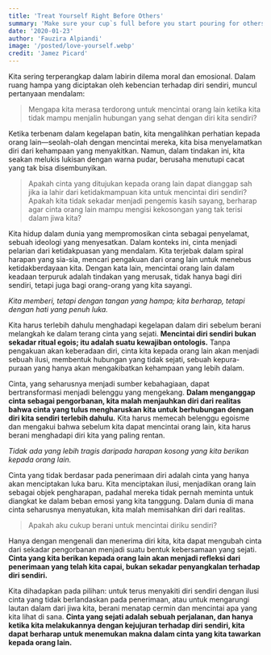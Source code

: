 ```yaml
---
title: 'Treat Yourself Right Before Others'
summary: 'Make sure your cup`s full before you start pouring for others.'
date: '2020-01-23'
author: 'Fauzira Alpiandi'
image: '/posted/love-yourself.webp'
credit: 'Jamez Picard'
---
```


Kita sering terperangkap dalam labirin dilema moral dan emosional. Dalam ruang hampa yang diciptakan oleh kebencian terhadap diri sendiri, muncul pertanyaan mendalam:

> Mengapa kita merasa terdorong untuk mencintai orang lain ketika kita tidak mampu menjalin hubungan yang sehat dengan diri kita sendiri?

Ketika terbenam dalam kegelapan batin, kita mengalihkan perhatian kepada orang lain—seolah-olah dengan mencintai mereka, kita bisa menyelamatkan diri dari kehampaan yang menyakitkan. Namun, dalam tindakan ini, kita seakan melukis lukisan dengan warna pudar, berusaha menutupi cacat yang tak bisa disembunyikan.

> Apakah cinta yang ditujukan kepada orang lain dapat dianggap sah jika ia lahir dari ketidakmampuan kita untuk mencintai diri sendiri? Apakah kita tidak sekadar menjadi pengemis kasih sayang, berharap agar cinta orang lain mampu mengisi kekosongan yang tak terisi dalam jiwa kita?

Kita hidup dalam dunia yang mempromosikan cinta sebagai penyelamat, sebuah ideologi yang menyesatkan. Dalam konteks ini, cinta menjadi pelarian dari ketidakpuasan yang mendalam. Kita terjebak dalam spiral harapan yang sia-sia, mencari pengakuan dari orang lain untuk menebus ketidakberdayaan kita. Dengan kata lain, mencintai orang lain dalam keadaan terpuruk adalah tindakan yang merusak, tidak hanya bagi diri sendiri, tetapi juga bagi orang-orang yang kita sayangi.

*Kita memberi, tetapi dengan tangan yang hampa; kita berharap, tetapi dengan hati yang penuh luka.*

Kita harus terlebih dahulu menghadapi kegelapan dalam diri sebelum berani melangkah ke dalam terang cinta yang sejati. **Mencintai diri sendiri bukan sekadar ritual egois; itu adalah suatu kewajiban ontologis.** Tanpa pengakuan akan keberadaan diri, cinta kita kepada orang lain akan menjadi sebuah ilusi, membentuk hubungan yang tidak sejati, sebuah kepura-puraan yang hanya akan mengakibatkan kehampaan yang lebih dalam.

Cinta, yang seharusnya menjadi sumber kebahagiaan, dapat bertransformasi menjadi belenggu yang mengekang. **Dalam menganggap cinta sebagai pengorbanan, kita malah menjauhkan diri dari realitas bahwa cinta yang tulus mengharuskan kita untuk berhubungan dengan diri kita sendiri terlebih dahulu.** Kita harus memecah belenggu egoisme dan mengakui bahwa sebelum kita dapat mencintai orang lain, kita harus berani menghadapi diri kita yang paling rentan.

*Tidak ada yang lebih tragis daripada harapan kosong yang kita berikan kepada orang lain.*

Cinta yang tidak berdasar pada penerimaan diri adalah cinta yang hanya akan menciptakan luka baru. Kita menciptakan ilusi, menjadikan orang lain sebagai objek pengharapan, padahal mereka tidak pernah meminta untuk diangkat ke dalam beban emosi yang kita tanggung. Dalam dunia di mana cinta seharusnya menyatukan, kita malah memisahkan diri dari realitas.

> Apakah aku cukup berani untuk mencintai diriku sendiri?

Hanya dengan mengenali dan menerima diri kita, kita dapat mengubah cinta dari sekadar pengorbanan menjadi suatu bentuk kebersamaan yang sejati. **Cinta yang kita berikan kepada orang lain akan menjadi refleksi dari penerimaan yang telah kita capai, bukan sekadar penyangkalan terhadap diri sendiri.**

Kita dihadapkan pada pilihan: untuk terus menyakiti diri sendiri dengan ilusi cinta yang tidak berlandaskan pada penerimaan, atau untuk mengarungi lautan dalam dari jiwa kita, berani menatap cermin dan mencintai apa yang kita lihat di sana. **Cinta yang sejati adalah sebuah perjalanan, dan hanya ketika kita melakukannya dengan kejujuran terhadap diri sendiri, kita dapat berharap untuk menemukan makna dalam cinta yang kita tawarkan kepada orang lain.**
